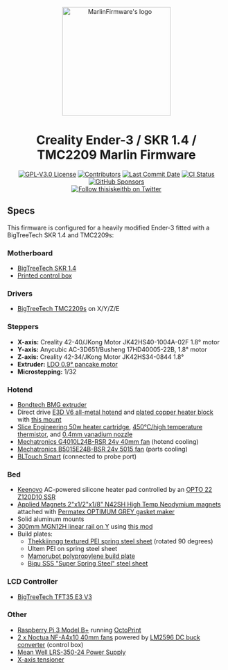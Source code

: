 <p align="center"><img src="buildroot/share/pixmaps/logo/marlin-outrun-nf-500.png" height="250" alt="MarlinFirmware's logo" /></p>

<h1 align="center">Creality Ender-3 / SKR 1.4 / TMC2209 Marlin Firmware</h1>

<p align="center">
    <a href="/LICENSE"><img alt="GPL-V3.0 License" src="https://img.shields.io/github/license/thisiskeithb/marlin.svg"></a>
    <a href="https://github.com/thisiskeithb/Marlin/graphs/contributors"><img alt="Contributors" src="https://img.shields.io/github/contributors/thisiskeithb/marlin.svg"></a>
    <a href="https://github.com/thisiskeithb/Marlin/commits/archived/E3-SKR14-TMC2209"><img alt="Last Commit Date" src="https://img.shields.io/github/last-commit/thisiskeithb/Marlin/archived/E3-SKR14-TMC2209"></a>
    <a href="https://github.com/thisiskeithb/Marlin/actions/workflows/test-e3-skr14-tmc2209-bltouch-build.yml"><img alt="CI Status" src="https://github.com/thisiskeithb/Marlin/actions/workflows/test-e3-skr14-tmc2209-bltouch-build.yml/badge.svg"></a>
    <a href="https://github.com/sponsors/thisiskeithb"><img alt="GitHub Sponsors" src="https://img.shields.io/github/sponsors/thisiskeithb?color=db61a2"></a>
    <br />
    <a href="https://twitter.com/thisiskeithb"><img alt="Follow thisiskeithb on Twitter" src="https://img.shields.io/twitter/follow/thisiskeithb?style=social&logo=twitter"></a>
</p>

## Specs

This firmware is configured for a heavily modified Ender-3 fitted with a BigTreeTech SKR 1.4 and TMC2209s:

### Motherboard
* [BigTreeTech SKR 1.4](https://www.biqu.equipment/collections/skr-series/products/btt-skr-v1-4-skr-v1-4-pro)
* [Printed control box](https://www.thingiverse.com/thing:3398254)

### Drivers
* [BigTreeTech TMC2209s](https://www.biqu.equipment/products/bigtreetech-tmc2209-stepper-motor-driver-for-3d-printer-board-vs-tmc2208) on X/Y/Z/E

### Steppers
* **X-axis:** Creality 42-40/JKong Motor JK42HS40-1004A-02F 1.8° motor
* **Y-axis:** Anycubic AC-3D651/Busheng 17HD40005-22B, 1.8° motor
* **Z-axis:** Creality 42-34/JKong Motor JK42HS34-0844 1.8°
* **Extruder:** [LDO 0.9° pancake motor](https://www.printedsolid.com/products/ldo-nema-17-motor-pancake-ldo-42sth25-1404)
* **Microstepping:** 1/32

### Hotend
 * [Bondtech BMG extruder](https://www.bondtech.se/en/product/bmg-extruder/)
 * Direct drive [E3D V6 all-metal hotend](https://e3d-online.com/v6-all-metal-hotend) and [plated copper heater block](https://e3d-online.com/v6-plated-copper-heater-block) with [this mount](https://www.thingiverse.com/thing:3241793)
 * [Slice Engineering 50w heater cartridge](https://www.sliceengineering.com/shop/50w-heater-cartridge), [450°C/high temperature thermistor](https://www.sliceengineering.com/shop/high-temp-thermistor), and [0.4mm vanadium nozzle](https://www.sliceengineering.com/shop/vanadium-nozzle)
 * [Mechatronics G4010L24B-RSR 24v 40mm fan](https://www.digikey.com/product-detail/en/G4010L24B-RSR/1570-G4010L24B-RSR-ND/11492597) (hotend cooling)
 * [Mechatronics B5015E24B-BSR 24v 5015 fan](https://www.digikey.com/product-detail/en/mechatronics-fan-group/B5015E24B-BSR/1570-1034-ND/5209731) (parts cooling)
 * [BLTouch Smart](https://www.antclabs.com/bltouch) (connected to probe port)

### Bed
* [Keenovo](https://keenovo.store/) AC-powered silicone heater pad controlled by an [OPTO 22 Z120D10 SSR](https://www.opto22.com/products/z120d10)
* [Applied Magnets 2"x1/2"x1/8" N42SH High Temp Neodymium magnets](http://appliedmagnets.com/bar-magnets-2-in-x-1-2-in-x-1-8-in-high-temp-n42sh-neodymium-magnets-p-608.html) attached with [Permatex OPTIMUM GREY gasket maker](https://www.permatex.com/products/gasketing/optimum-gasket-makers/permatex-optimum-grey-gasket-maker/)
* Solid aluminum mounts
* [300mm MGN12H linear rail on Y](https://www.amazon.com/dp/B0762MPVN3/) using [this mod](https://www.thingiverse.com/thing:2989134)
* Build plates:
  * [Thekkiinngg textured PEI spring steel sheet](https://www.amazon.com/dp/B07V1JYJS2/) (rotated 90 degrees)
  * Ultem PEI on spring steel sheet
  * [Mamorubot polypropylene build plate](https://tiny-machines-3d.myshopify.com/products/polypropylene-build-plates-for-3d-printers)
  * [Biqu SSS "Super Spring Steel" steel sheet](https://www.biqu.equipment/collections/heatbed/products/biqu-sss-super-spring-steel-sheet-heated-bed-build-plate-platform-235x245mm-printer-parts-for-filament-ender-3-3-printer)

### LCD Controller
* [BigTreeTech TFT35 E3 V3](https://www.biqu.equipment/collections/lcd/products/btt-tft35-e3-v3-0-display-touch-screen-two-working-modes)

### Other
* [Raspberry Pi 3 Model B+](https://www.raspberrypi.org/products/raspberry-pi-3-model-b-plus/) running [OctoPrint](https://octoprint.org/)
* [2 x Noctua NF-A4x10 40mm fans](https://noctua.at/en/nf-a4x10-flx) powered by [LM2596 DC buck converter](https://www.amazon.com/dp/B06XZ1DKF2/) (control box)
* [Mean Well LRS-350-24 Power Supply](https://www.meanwell.com/webapp/product/search.aspx?prod=LRS-350)
* [X-axis tensioner](https://www.thingiverse.com/thing:3270228)
